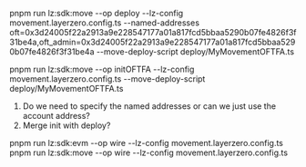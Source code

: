 pnpm run lz:sdk:move --op deploy --lz-config movement.layerzero.config.ts --named-addresses oft=0x3d24005f22a2913a9e228547177a01a817fcd5bbaa5290b07fe4826f3f31be4a,oft_admin=0x3d24005f22a2913a9e228547177a01a817fcd5bbaa5290b07fe4826f3f31be4a --move-deploy-script deploy/MyMovementOFTFA.ts

pnpm run lz:sdk:move --op initOFTFA --lz-config movement.layerzero.config.ts --move-deploy-script deploy/MyMovementOFTFA.ts

1. Do we need to specify the named addresses or can we just use the account address?
2. Merge init with deploy?

pnpm run lz:sdk:evm --op wire --lz-config movement.layerzero.config.ts
pnpm run lz:sdk:move --op wire --lz-config movement.layerzero.config.ts
